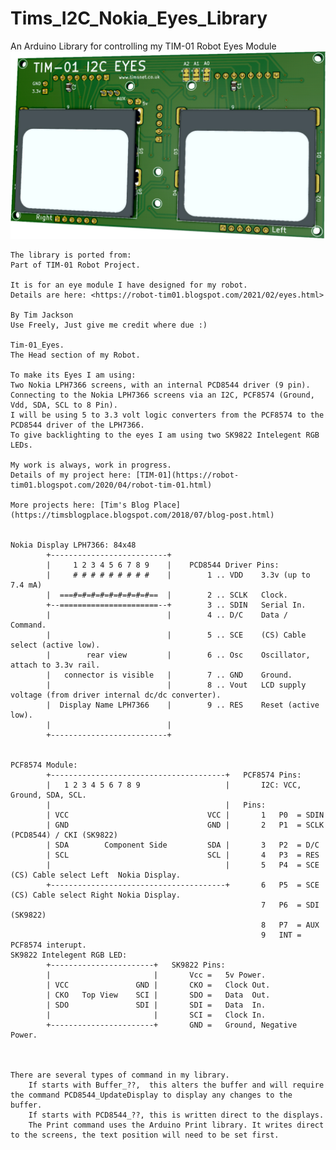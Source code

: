 # Tims_I2C_Nokia_Eyes_Library
An Arduino Library for controlling my TIM-01 Robot Eyes Module
<img src="https://github.com/Palingenesis/Tims_I2C_Nokia_Eyes_Library/blob/main/Images/TIM-01_Eyes_Front_Github.png" alt="Front">


	The library is ported from:
	Part of TIM-01 Robot Project.

	It is for an eye module I have designed for my robot.
	Details are here: <https://robot-tim01.blogspot.com/2021/02/eyes.html>
	
	By Tim Jackson
	Use Freely, Just give me credit where due :)

	Tim-01_Eyes.
	The Head section of my Robot.

	To make its Eyes I am using:
	Two Nokia LPH7366 screens, with an internal PCD8544 driver (9 pin).
	Connecting to the Nokia LPH7366 screens via an I2C, PCF8574 (Ground, Vdd, SDA, SCL to 8 Pin).
	I will be using 5 to 3.3 volt logic converters from the PCF8574 to the PCD8544 driver of the LPH7366.
	To give backlighting to the eyes I am using two SK9822 Intelegent RGB LEDs.

	My work is always, work in progress.
	Details of my project here: [TIM-01](https://robot-tim01.blogspot.com/2020/04/robot-tim-01.html)
	
	More projects here: [Tim's Blog Place](https://timsblogplace.blogspot.com/2018/07/blog-post.html)
	

	Nokia Display LPH7366: 84x48
			+--------------------------+
			|     1 2 3 4 5 6 7 8 9    |	PCD8544 Driver Pins:
			|     # # # # # # # # #    |		1 .. VDD	3.3v (up to 7.4 mA)
			|  ===#=#=#=#=#=#=#=#=#==  |		2 .. SCLK	Clock.
			+--======================--+		3 .. SDIN	Serial In.
			|                          |		4 .. D/C	Data / Command.
			|                          |		5 .. SCE	(CS) Cable select (active low).
			|        rear view         |		6 .. Osc	Oscillator, attach to 3.3v rail.
			|   connector is visible   |		7 .. GND	Ground.
			|                          |		8 .. Vout	LCD supply voltage (from driver internal dc/dc converter).
			|  Display Name LPH7366    |		9 .. RES	Reset (active low).
			|                          |
			+--------------------------+


	PCF8574 Module:
			+---------------------------------------+	PCF8574 Pins:
			|   1 2 3 4 5 6 7 8 9                   |		I2C: VCC, Ground, SDA, SCL.
			|                                       |	Pins:
			| VCC                               VCC |		1	P0	= SDIN
			| GND                               GND |		2	P1	= SCLK	(PCD8544) / CKI (SK9822)
			| SDA        Component Side         SDA |		3	P2	= D/C
			| SCL                               SCL |		4	P3	= RES
			|                                       |		5	P4	= SCE	(CS) Cable select Left  Nokia Display.
			+---------------------------------------+		6	P5	= SCE	(CS) Cable select Right Nokia Display.
															7	P6	= SDI	(SK9822)
															8	P7	= AUX
															9	INT = PCF8574 interupt.
	SK9822 Intelegent RGB LED:
			+-----------------------+	SK9822 Pins:
			|                       |		Vcc	=	5v Power.
			| VCC               GND |		CKO	=	Clock Out.	
			| CKO   Top View    SCI |		SDO	=	Data  Out.	
			| SDO               SDI |		SDI	=	Data  In.	
			|                       |		SCI	=	Clock In.	
			+-----------------------+		GND	=	Ground, Negative Power.	



	There are several types of command in my library.
		If starts with Buffer_??,  this alters the buffer and will require the command PCD8544_UpdateDisplay to display any changes to the buffer.
		If starts with PCD8544_??, this is written direct to the displays.
		The Print command uses the Arduino Print library. It writes direct to the screens, the text position will need to be set first.
